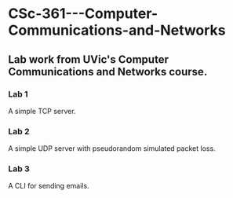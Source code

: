 # CSc-361---Computer-Communications-and-Networks
## Lab work from UVic's Computer Communications and Networks course.

### Lab 1
A simple TCP server.

### Lab 2
A simple UDP server with pseudorandom simulated packet loss.

### Lab 3
A CLI for sending emails.
